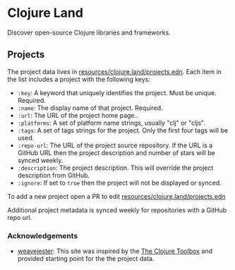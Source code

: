 # Clojure Land

Discover open-source Clojure libraries and frameworks.

## Projects

The project data lives in [resources/clojure.land/projects.edn](./resources/clojure.land/projects.edn).  Each item in the list includes a project with the following keys:
- `:key`: A keyword that uniquely identifies the project. Must be unique. Required.
- `:name`: The display name of that project. Required.
- `:url`: The URL of the project home page..
- `:platforms`: A set of platform name strings, usually "clj" or "cljs".
- `:tags`: A set of tags strings for the project.  Only the first four tags will be used.
- `:repo-url`: The URL of the project source repository. If the URL is a GitHub URL then
  the project description and number of stars will be synced weekly.
- `:description`: The project description.  This will override the project description from GitHub.
- `:ignore`:  If set to `true` then the project will not be displayed or synced.

To add a new project open a PR to edit  [resources/clojure.land/projects.edn](./resources/clojure.land/projects.edn)

Additional project metadata is synced weekly for repositories with a GitHub repo url.

### Acknowledgements

- [weavejester](https://github.com/weavejester/): This site was inspired by the [The Clojure Toolbox](https://www.clojure-toolbox.com/) and provided starting point for the the project data.
